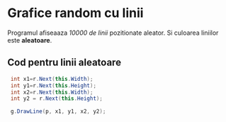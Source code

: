 # Grafice random cu linii

Programul afiseaaza *10000 de linii* pozitionate aleator.
Si culoarea liniilor este **aleatoare**.

## Cod pentru linii aleatoare

```cs
 int x1=r.Next(this.Width);
 int y1=r.Next(this.Height);
 int x2=r.Next(this.Width);
 int y2 = r.Next(this.Height);

 g.DrawLine(p, x1, y1, x2, y2);

```

